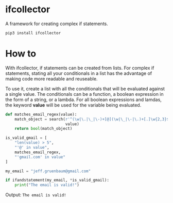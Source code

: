 # ifcollector
A framework for creating complex if statements.

```python
pip3 install ifcollector
```

# How to

With ifcollector, if statements can be created from lists. For complex if statements,
stating all your conditionals in a list has the advantage of making code more
readable and reuseable.

To use it, create a list with all the conditionals that will be evaluated against a single value.
The conditionals can be a function, a boolean expression in the form of a string, or a lambda.
For all boolean expressions and lamdas, the keyword __value__ will be used for the variable being
evaluated.

```python
def matches_email_regex(value):
    match_object = search(r'^(\w|\.|\_|\-)+[@](\w|\_|\-|\.)+[.]\w{2,3}$',
                          value)
    return bool(match_object)

is_valid_gmail = [
    "len(value) > 5",
    "'@' in value",
    matches_email_regex,
    "'gmail.com' in value"
]

my_email = "jeff.gruenbaum@gmail.com"

if ifandstatement(my_email, *is_valid_gmail):
    print("The email is valid!")
```
Output:
```The email is valid!```